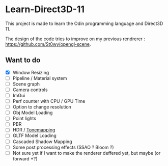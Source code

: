 # Learn-Direct3D-11

This project is made to learn the Odin programming language and Direct3D 11.

The design of the code tries to improve on my previous rendrerer : https://github.com/St0wy/opengl-scene.

## Want to do

- [x] Window Resizing
- [ ] Pipeline / Material system
- [ ] Scene graph
- [ ] Camera controls
- [ ] ImGui
- [ ] Perf counter with CPU / GPU Time
- [ ] Option to change resolution
- [ ] Obj Model Loading
- [ ] Point lights
- [ ] PBR
- [ ] HDR / [Tonemapping](https://64.github.io/tonemapping/)
- [ ] GLTF Model Loading
- [ ] Cascaded Shadow Mapping
- [ ] Some post processing effects (SSAO ? Bloom ?)
- [ ] Not sure yet if I want to make the renderer deffered yet, but maybe (or forward +?)
